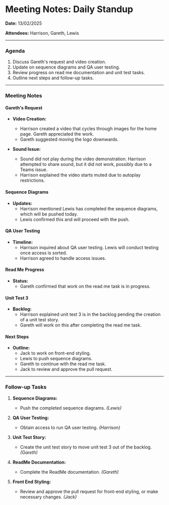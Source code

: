 # Meeting Notes: Daily Standup

**Date:** 13/02/2025

**Attendees:** Harrison, Gareth, Lewis

---

### Agenda

1. Discuss Gareth's request and video creation.
2. Update on sequence diagrams and QA user testing.
3. Review progress on read me documentation and unit test tasks.
4. Outline next steps and follow-up tasks.

---

### Meeting Notes

#### Gareth's Request

- **Video Creation:**
  - Harrison created a video that cycles through images for the home page. Gareth appreciated the work.
  - Gareth suggested moving the logo downwards.

- **Sound Issue:**
  - Sound did not play during the video demonstration. Harrison attempted to share sound, but it did not work, possibly due to a Teams issue.
  - Harrison explained the video starts muted due to autoplay restrictions.

#### Sequence Diagrams

- **Updates:**
  - Harrison mentioned Lewis has completed the sequence diagrams, which will be pushed today.
  - Lewis confirmed this and will proceed with the push.

#### QA User Testing

- **Timeline:**
  - Harrison inquired about QA user testing. Lewis will conduct testing once access is sorted.
  - Harrison agreed to handle access issues.

#### Read Me Progress

- **Status:**
  - Gareth confirmed that work on the read me task is in progress.

#### Unit Test 3

- **Backlog:**
  - Harrison explained unit test 3 is in the backlog pending the creation of a unit test story.
  - Gareth will work on this after completing the read me task.

#### Next Steps

- **Outline:**
  - Jack to work on front-end styling.
  - Lewis to push sequence diagrams.
  - Gareth to continue with the read me task.
  - Jack to review and approve the pull request.

---

### Follow-up Tasks

1. **Sequence Diagrams:**
   - Push the completed sequence diagrams. *(Lewis)*

2. **QA User Testing:**
   - Obtain access to run QA user testing. *(Harrison)*

3. **Unit Test Story:**
   - Create the unit test story to move unit test 3 out of the backlog. *(Gareth)*

4. **ReadMe Documentation:**
   - Complete the ReadMe documentation. *(Gareth)*

5. **Front End Styling:**
   - Review and approve the pull request for front-end styling, or make necessary changes. *(Jack)*
